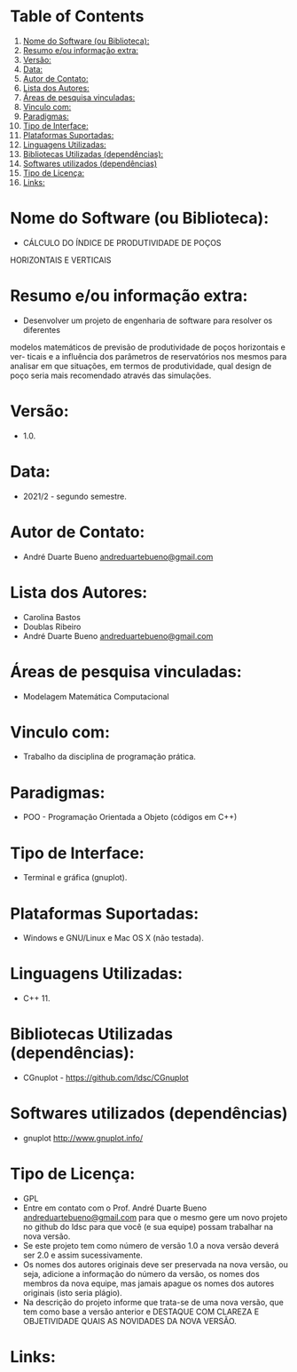 
# Table of Contents

1.  [Nome do Software (ou Biblioteca):](#orgd6e6720)
2.  [Resumo e/ou informação extra:](#orga051786)
3.  [Versão:](#orge5aef1f)
4.  [Data:](#org1c2fc23)
5.  [Autor de Contato:](#orga880828)
6.  [Lista dos Autores:](#org66ced54)
7.  [Áreas de pesquisa vinculadas:](#orga3cc18c)
8.  [Vinculo com:](#org96caf3a)
9.  [Paradigmas:](#orgcf5f5d0)
10. [Tipo de Interface:](#org877f8d1)
11. [Plataformas Suportadas:](#org72a4479)
12. [Linguagens Utilizadas:](#org96dfdf4)
13. [Bibliotecas Utilizadas (dependências):](#org47abdf8)
14. [Softwares utilizados (dependências)](#orgdc58c41)
15. [Tipo de Licença:](#org47d19ad)
16. [Links:](#org88f5b66)


<a id="orgd6e6720"></a>

# Nome do Software (ou Biblioteca):

-   CÁLCULO DO ÍNDICE DE PRODUTIVIDADE DE POÇOS

HORIZONTAIS E VERTICAIS


<a id="orga051786"></a>

# Resumo e/ou informação extra:

-   Desenvolver um projeto de engenharia de software para resolver os diferentes

modelos matemáticos de previsão de produtividade de poços horizontais e ver-
ticais e a influência dos parâmetros de reservatórios nos mesmos para analisar
em que situações, em termos de produtividade, qual design de poço seria mais
recomendado através das simulações.


<a id="orge5aef1f"></a>

# Versão:

-   1.0.


<a id="org1c2fc23"></a>

# Data:

-   2021/2 - segundo semestre.


<a id="orga880828"></a>

# Autor de Contato:

-   André Duarte Bueno <andreduartebueno@gmail.com>


<a id="org66ced54"></a>

# Lista dos Autores:

-   Carolina Bastos
-   Doublas Ribeiro
-   André Duarte Bueno <andreduartebueno@gmail.com>


<a id="orga3cc18c"></a>

# Áreas de pesquisa vinculadas:

-   Modelagem Matemática Computacional


<a id="org96caf3a"></a>

# Vinculo com:

-   Trabalho da disciplina de programação prática.


<a id="orgcf5f5d0"></a>

# Paradigmas:

-   POO - Programação Orientada a Objeto (códigos em C++)


<a id="org877f8d1"></a>

# Tipo de Interface:

-   Terminal e gráfica (gnuplot).


<a id="org72a4479"></a>

# Plataformas Suportadas:

-   Windows e GNU/Linux e Mac OS X (não testada).


<a id="org96dfdf4"></a>

# Linguagens Utilizadas:

-   C++ 11.


<a id="org47abdf8"></a>

# Bibliotecas Utilizadas (dependências):

-   CGnuplot - <https://github.com/ldsc/CGnuplot>


<a id="orgdc58c41"></a>

# Softwares utilizados (dependências)

-   gnuplot <http://www.gnuplot.info/>


<a id="org47d19ad"></a>

# Tipo de Licença:

-   GPL
-   Entre em contato com o Prof. André Duarte Bueno
    andreduartebueno@gmail.com
    para que o mesmo gere um novo projeto no github do ldsc para que você (e sua equipe) possam trabalhar na nova versão.
-   Se este projeto tem como número de versão 1.0 a nova versão deverá ser 2.0 e assim sucessivamente.
-   Os nomes dos autores originais deve ser preservada na nova versão, ou seja, adicione a informação do número da versão, os nomes dos membros da nova equipe, mas jamais apague os nomes dos autores originais (isto seria plágio).
-   Na descrição do projeto informe que trata-se de uma nova versão, que tem como base a versão anterior e DESTAQUE COM CLAREZA E OBJETIVIDADE QUAIS AS NOVIDADES DA NOVA VERSÃO.


<a id="org88f5b66"></a>

# Links:

